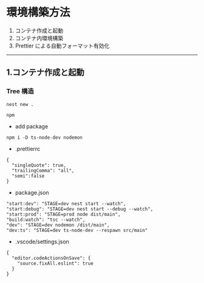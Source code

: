 # 環境構築方法

1. コンテナ作成と起動
2. コンテナ内環境構築
3. Prettier による自動フォーマット有効化

---

## 1.コンテナ作成と起動

### Tree 構造

```
nest new .
```

```
npm
```

- add package

```
npm i -D ts-node-dev nodemon
```

- .prettierrc

```
{
  "singleQuote": true,
  "trailingComma": "all",
  "semi":false
}
```

- package.json

```
"start:dev": "STAGE=dev nest start --watch",
"start:debug": "STAGE=dev nest start --debug --watch",
"start:prod": "STAGE=prod node dist/main",
"build:watch": "tsc --watch",
"dev": "STAGE=dev nodemon /dist/main",
"dev:ts": "STAGE=dev ts-node-dev --respawn src/main"
```

- .vscode/settings.json

```
{
  "editor.codeActionsOnSave": {
    "source.fixAll.eslint": true
  }
}
```